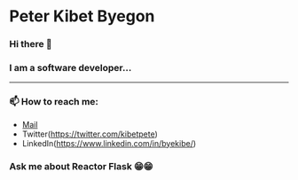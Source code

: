 # Peter Kibet Byegon 

### Hi there 👋

### I am a software developer...

<hr />

### 📫 How to reach me: 
* [Mail](kibetpeter95@gmail.com)
* Twitter(https://twitter.com/kibetpete)
* LinkedIn(https://www.linkedin.com/in/byekibe/)

### Ask me about Reactor Flask 😁😁

<!--
**Byekibe/Byekibe** is a ✨ _special_ ✨ repository because its `README.md` (this file) appears on your GitHub profile.

Here are some ideas to get you started:

- 🔭 I’m currently working on ...
- 🌱 I’m currently learning ...
- 👯 I’m looking to collaborate on ...
- 🤔 I’m looking for help with ...
- 💬 Ask me about ...
- 📫 How to reach me: ...
- 😄 Pronouns: ...
- ⚡ Fun fact: ...
-->
